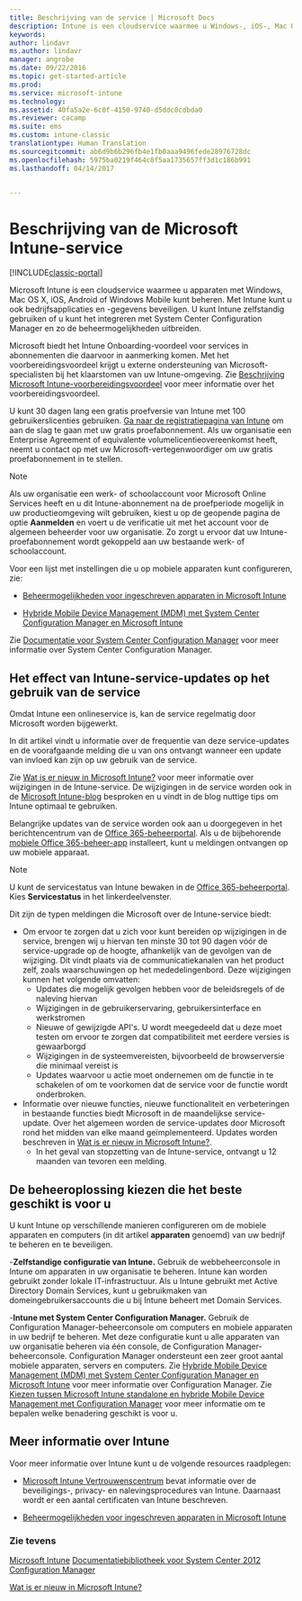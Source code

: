 ```yaml
---
title: Beschrijving van de service | Microsoft Docs
description: Intune is een cloudservice waarmee u Windows-, iOS-, Mac OS X-, Android- en Windows Mobile-apparaten kunt beheren.
keywords: 
author: lindavr
ms.author: lindavr
manager: angrobe
ms.date: 09/22/2016
ms.topic: get-started-article
ms.prod: 
ms.service: microsoft-intune
ms.technology: 
ms.assetid: 40fa5a2e-6c0f-4150-9740-d5ddc0cdbda0
ms.reviewer: cacamp
ms.suite: ems
ms.custom: intune-classic
translationtype: Human Translation
ms.sourcegitcommit: ab6d9b6b296fb4e1fb0aaa9496fede28976728dc
ms.openlocfilehash: 5975ba0219f464c8f5aa1735657ff3d1c186b991
ms.lasthandoff: 04/14/2017


---
```


# <a name="microsoft-intune-service-description"></a>Beschrijving van de Microsoft Intune-service

[!INCLUDE[classic-portal](../includes/classic-portal.md)]

Microsoft Intune is een cloudservice waarmee u apparaten met Windows, Mac OS X, iOS, Android of Windows Mobile kunt beheren. Met Intune kunt u ook bedrijfsapplicaties en -gegevens beveiligen. U kunt Intune zelfstandig gebruiken of u kunt het integreren met System Center Configuration Manager en zo de beheermogelijkheden uitbreiden.

Microsoft biedt het Intune Onboarding-voordeel voor services in abonnementen die daarvoor in aanmerking komen. Met het voorbereidingsvoordeel krijgt u externe ondersteuning van Microsoft-specialisten bij het klaarstomen van uw Intune-omgeving. Zie [Beschrijving Microsoft Intune-voorbereidingsvoordeel](http://go.microsoft.com/fwlink/?LinkId=619281) voor meer informatie over het voorbereidingsvoordeel.

U kunt 30 dagen lang een gratis proefversie van Intune met 100 gebruikerslicenties gebruiken. [Ga naar de registratiepagina van Intune](https://www.microsoft.com/server-cloud/products/microsoft-intune/) om aan de slag te gaan met uw gratis proefabonnement. Als uw organisatie een Enterprise Agreement of equivalente volumelicentieovereenkomst heeft, neemt u contact op met uw Microsoft-vertegenwoordiger om uw gratis proefabonnement in te stellen.

> [!NOTE]
> Als uw organisatie een werk- of schoolaccount voor Microsoft Online Services heeft en u dit Intune-abonnement na de proefperiode mogelijk in uw productieomgeving wilt gebruiken, kiest u op de geopende pagina de optie **Aanmelden** en voert u de verificatie uit met het account voor de algemeen beheerder voor uw organisatie. Zo zorgt u ervoor dat uw Intune-proefabonnement wordt gekoppeld aan uw bestaande werk- of schoolaccount.

Voor een lijst met instellingen die u op mobiele apparaten kunt configureren, zie:

-   [Beheermogelijkheden voor ingeschreven apparaten in Microsoft Intune](/intune/get-started/mobile-device-management-capabilities-in-microsoft-intune)

-   [Hybride Mobile Device Management (MDM) met System Center Configuration Manager en Microsoft Intune](https://technet.microsoft.com/library/mt627883.aspx)

Zie [Documentatie voor System Center Configuration Manager](https://technet.microsoft.com/library/mt346023.aspx) voor meer informatie over System Center Configuration Manager.

## <a name="learn-how-intune-service-updates-affect-you"></a>Het effect van Intune-service-updates op het gebruik van de service
Omdat Intune een onlineservice is, kan de service regelmatig door Microsoft worden bijgewerkt.

In dit artikel vindt u informatie over de frequentie van deze service-updates en de voorafgaande melding die u van ons ontvangt wanneer een update van invloed kan zijn op uw gebruik van de service.

Zie [Wat is er nieuw in Microsoft Intune?](/intune/deploy-use/whats-new-in-microsoft-intune) voor meer informatie over wijzigingen in de Intune-service. De wijzigingen in de service worden ook in de [Microsoft Intune-blog](http://blogs.technet.com/b/microsoftintune/) besproken en u vindt in de blog nuttige tips om Intune optimaal te gebruiken.

Belangrijke updates van de service worden ook aan u doorgegeven in het berichtencentrum van de [Office 365-beheerportal](https://portal.office.com/Admin/Default.aspx). Als u de bijbehorende [mobiele Office 365-beheer-app](https://support.office.com/article/Office-365-Admin-Mobile-App-e16f6421-2a1a-4142-bf9d-9846600a060a) installeert, kunt u meldingen ontvangen op uw mobiele apparaat.

> [!NOTE]
> U kunt de servicestatus van Intune bewaken in de [Office 365-beheerportal](https://portal.office.com/Admin/Default.aspx). Kies **Servicestatus** in het linkerdeelvenster.  

Dit zijn de typen meldingen die Microsoft over de Intune-service biedt:
-   Om ervoor te zorgen dat u zich voor kunt bereiden op wijzigingen in de service, brengen wij u hiervan ten minste 30 tot 90 dagen vóór de service-upgrade op de hoogte, afhankelijk van de gevolgen van de wijziging. Dit vindt plaats via de communicatiekanalen van het product zelf, zoals waarschuwingen op het mededelingenbord. Deze wijzigingen kunnen het volgende omvatten:
    * Updates die mogelijk gevolgen hebben voor de beleidsregels of de naleving hiervan
    * Wijzigingen in de gebruikerservaring, gebruikersinterface en werkstromen
    * Nieuwe of gewijzigde API's. U wordt meegedeeld dat u deze moet testen om ervoor te zorgen dat compatibiliteit met eerdere versies is gewaarborgd
    * Wijzigingen in de systeemvereisten, bijvoorbeeld de browserversie die minimaal vereist is
    * Updates waarvoor u actie moet ondernemen om de functie in te schakelen of om te voorkomen dat de service voor de functie wordt onderbroken.
-   Informatie over nieuwe functies, nieuwe functionaliteit en verbeteringen in bestaande functies biedt Microsoft in de maandelijkse service-update. Over het algemeen worden de service-updates door Microsoft rond het midden van elke maand geïmplementeerd. Updates worden beschreven in [Wat is er nieuw in Microsoft Intune?](/intune/deploy-use/whats-new-in-microsoft-intune).
    -   In het geval van stopzetting van de Intune-service, ontvangt u 12 maanden van tevoren een melding.

## <a name="choose-the-management-solution-thats-right-for-you"></a>De beheeroplossing kiezen die het beste geschikt is voor u
U kunt Intune op verschillende manieren configureren om de mobiele apparaten en computers (in dit artikel **apparaten** genoemd) van uw bedrijf te beheren en te beveiligen.

-**Zelfstandige configuratie van Intune.** Gebruik de webbeheerconsole in Intune om apparaten in uw organisatie te beheren. Intune kan worden gebruikt zonder lokale IT-infrastructuur. Als u Intune gebruikt met Active Directory Domain Services, kunt u gebruikmaken van domeingebruikersaccounts die u bij Intune beheert met Domain Services.

-**Intune met System Center Configuration Manager.** Gebruik de Configuration Manager-beheerconsole om computers en mobiele apparaten in uw bedrijf te beheren. Met deze configuratie kunt u alle apparaten van uw organisatie beheren via één console, de Configuration Manager-beheerconsole. Configuration Manager ondersteunt een zeer groot aantal mobiele apparaten, servers en computers. Zie [Hybride Mobile Device Management (MDM) met System Center Configuration Manager en Microsoft Intune](https://technet.microsoft.com/library/mt627883.aspx) voor meer informatie over Configuration Manager. Zie [Kiezen tussen Microsoft Intune standalone en hybride Mobile Device Management met Configuration Manager](https://technet.microsoft.com/library/mt706478.aspx) voor meer informatie om te bepalen welke benadering geschikt is voor u.


## <a name="learn-more-about-intune"></a>Meer informatie over Intune
Voor meer informatie over Intune kunt u de volgende resources raadplegen:

- [Microsoft Intune Vertrouwenscentrum](https://www.microsoft.com/server-cloud/products/intune-trust-center/) bevat informatie over de beveiligings-, privacy- en nalevingsprocedures van Intune. Daarnaast wordt er een aantal certificaten van Intune beschreven.

- [Beheermogelijkheden voor ingeschreven apparaten in Microsoft Intune](/intune/get-started/mobile-device-management-capabilities-in-microsoft-intune)

### <a name="see-also"></a>Zie tevens
[Microsoft Intune](https://docs.microsoft.com/intune/)
[Documentatiebibliotheek voor System Center 2012 Configuration Manager](https://technet.microsoft.com/library/gg682041.aspx)

[Wat is er nieuw in Microsoft Intune?](/intune/deploy-use/whats-new-in-microsoft-intune)

